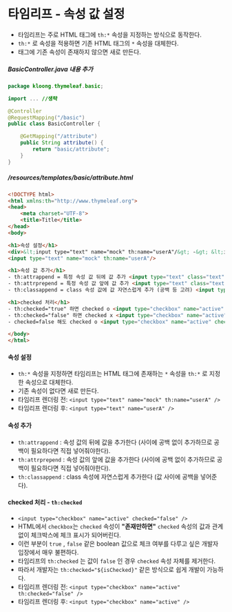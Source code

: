 # 타임리프 - 속성 값 설정
- 타임리프는 주로 HTML 태그에 `th:*` 속성을 지정하는 방식으로 동작한다.
- `th:*` 로 속성을 적용하면 기존 HTML 태그의 `*` 속성을 대체한다.
- 태그에 기존 속성이 존재하지 않으면 새로 만든다.

##### BasicController.java 내용 추가
```Java
package kloong.thymeleaf.basic;

import ... //생략

@Controller
@RequestMapping("/basic")
public class BasicController {

    @GetMapping("/attribute")
    public String attribute() {
        return "basic/attribute";
    }
}
```

##### /resources/templates/basic/attribute.html
```HTML
<!DOCTYPE html>
<html xmlns:th="http://www.thymeleaf.org">
<head>
    <meta charset="UTF-8">
    <title>Title</title>
</head>
<body>

<h1>속성 설정</h1>
<div>&lt;input type="text" name="mock" th:name="userA"/&gt; -&gt; &lt;input type="text" name="userA"/&gt; </div>
<input type="text" name="mock" th:name="userA"/>

<h1>속성 값 추가</h1>
- th:attrappend = 특정 속성 값 뒤에 값 추가 <input type="text" class="text" th:attrappend="class=' large'"/><br/>
- th:attrprepend = 특정 속성 값 앞에 값 추가 <input type="text" class="text" th:attrprepend="class='large '"/><br/>
- th:classappend = class 속성 값에 값 자연스럽게 추가 (공백 등 고려) <input type="text" class="text" th:classappend="large" /><br/>

<h1>checked 처리</h1>
- th:checked="true" 하면 checked o <input type="checkbox" name="active" th:checked="true"/><br/>
- th:checked="false" 하면 checked x <input type="checkbox" name="active" th:checked="false"/><br/>
- checked=false 해도 checked o <input type="checkbox" name="active" checked="false"/><br/>

</body>
</html>
```


#### 속성 설정
- `th:*` 속성을 지정하면 타임리프는 HTML 태그에 존재하는 `*` 속성을 `th:*` 로 지정한 속성으로 대체한다. 
- 기존 속성이 없다면 새로 만든다.
- 타임리프 렌더링 전: `<input type="text" name="mock" th:name="userA" />`
- 타임리프 렌더링 후:  `<input type="text" name="userA" />`

#### 속성 추가
- `th:attrappend` : 속성 값의 뒤에 값을 추가한다 (사이에 공백 없이 추가하므로 공백이 필요하다면 직접 넣어줘야한다).
- `th:attrprepend` : 속성 값의 앞에 값을 추가한다 (사이에 공백 없이 추가하므로 공백이 필요하다면 직접 넣어줘야한다).
- `th:classappend` : class 속성에 자연스럽게 추가한다 (값 사이에 공백을 넣어준다).

#### checked 처리 -  `th:checked`
- `<input type="checkbox" name="active" checked="false" />`
- HTML에서 `checkbox`는 `checked` 속성이 **"존재만하면"** `checked` 속성의 값과 관계 없이 체크박스에 체크 표시가 되어버린다.
- 이런 부분이 `true` , `false` 같은 boolean 값으로 체크 여부를 다루고 싶은 개발자 입장에서 매우 불편하다.
- 타임리프의 `th:checked` 는 값이 `false` 인 경우 `checked` 속성 자체를 제거한다.
- 따라서 개발자는 `th:checked="${isChecked}"` 같은 방식으로 쉽게 개발이 가능하다.
- 타임리프 렌더링 전: `<input type="checkbox" name="active" th:checked="false" />`
- 타임리프 렌더링 후: `<input type="checkbox" name="active" />`